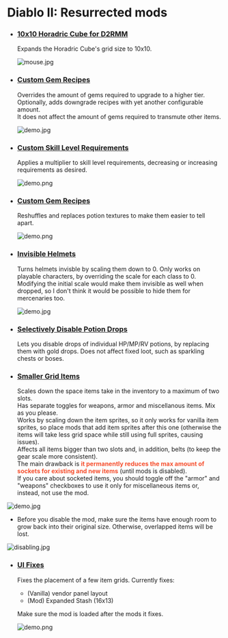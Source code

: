 # Diablo II: Resurrected mods

- ### [10x10 Horadric Cube for D2RMM](./10x10Cube)

  Expands the Horadric Cube's grid size to 10x10.

  ![mouse.jpg](./10x10Cube/_meta/mouse.jpg)

- ### [Custom Gem Recipes](./CustomGemRecipes)

  Overrides the amount of gems required to upgrade to a higher tier.  
  Optionally, adds downgrade recipes with yet another configurable amount.  
  It does not affect the amount of gems required to transmute other items.

  ![demo.jpg](./CustomGemRecipes/_meta/demo.png)

- ### [Custom Skill Level Requirements](./CustomSkillLevelRequirements)

  Applies a multiplier to skill level requirements, decreasing or increasing requirements as desired.

  ![demo.png](./CustomSkillLevelRequirements/_meta/demo.png)

- ### [Custom Gem Recipes](./ImprovedPotionVisibility)

  Reshuffles and replaces potion textures to make them easier to tell apart.

  ![demo.png](./ImprovedPotionVisibility/_meta/demo.png)

- ### [Invisible Helmets](./InvisibleHelmets)

  Turns helmets invisble by scaling them down to 0.
  Only works on playable characters, by overriding the scale for each class to 0.
  Modifying the initial scale would make them invisible as well when dropped, so I don't think it would be possible to hide them for mercenaries too.

  ![demo.jpg](./InvisibleHelmets/_meta/demo.jpg)

- ### [Selectively Disable Potion Drops](./SelectivelyDisablePotionDrops)

  Lets you disable drops of individual HP/MP/RV potions, by replacing them with gold drops.
  Does not affect fixed loot, such as sparkling chests or boses.

- ### [Smaller Grid Items](./SmallerGridItems)

  Scales down the space items take in the inventory to a maximum of two slots.  
  Has separate toggles for weapons, armor and miscellanous items. Mix as you please.  
  Works by scaling down the item sprites, so it only works for vanilla item sprites, so place mods that add item sprites after this one (otherwise the items will take less grid space while still using full sprites, causing issues).  
  Affects all items bigger than two slots and, in addition, belts (to keep the gear scale more consistent).  
  The main drawback is <span style="color:#f64f2e">**it permanently reduces the max amount of sockets for existing and new items**</span> (until mods is disabled).  
  If you care about socketed items, you should toggle off the "armor" and "weapons" checkboxes to use it only for miscellaneous items or, instead, not use the mod.

![demo.jpg](./SmallerGridItems/_meta/demo.jpg)

- Before you disable the mod, make sure the items have enough room to grow back into their original size. Otherwise, overlapped items will be lost.

![disabling.jpg](./SmallerGridItems/_meta/disabling.jpg)

- ### [UI Fixes](./UIFixes)

  Fixes the placement of a few item grids.
  Currently fixes:

  - (Vanilla) vendor panel layout
  - (Mod) Expanded Stash (16x13)

  Make sure the mod is loaded after the mods it fixes.

  ![demo.png](./UIFixes/_meta/demo.png)
